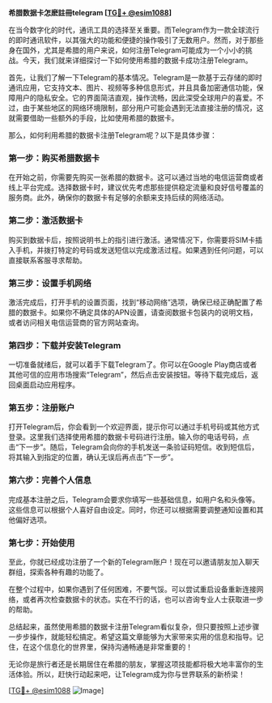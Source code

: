 **希腊数据卡怎麽註冊telegram [[TG💪+ @esim1088](https://t.me/s/esim1088)]**

在当今数字化的时代，通讯工具的选择至关重要。而Telegram作为一款全球流行的即时通讯软件，以其强大的功能和便捷的操作吸引了无数用户。然而，对于那些身在国外，尤其是希腊的用户来说，如何注册Telegram可能成为一个小小的挑战。今天，我们就来详细探讨一下如何使用希腊的数据卡成功注册Telegram。

首先，让我们了解一下Telegram的基本情况。Telegram是一款基于云存储的即时通讯应用，它支持文本、图片、视频等多种信息形式，并且具备加密通信功能，保障用户的隐私安全。它的界面简洁直观，操作流畅，因此深受全球用户的喜爱。不过，由于某些地区的网络环境限制，部分用户可能会遇到无法直接注册的情况，这就需要借助一些额外的手段，比如使用希腊的数据卡。

那么，如何利用希腊的数据卡注册Telegram呢？以下是具体步骤：

### 第一步：购买希腊数据卡

在开始之前，你需要先购买一张希腊的数据卡。这可以通过当地的电信运营商或者线上平台完成。选择数据卡时，建议优先考虑那些提供稳定流量和良好信号覆盖的服务商。此外，确保你的数据卡有足够的余额来支持后续的网络活动。

### 第二步：激活数据卡

购买到数据卡后，按照说明书上的指引进行激活。通常情况下，你需要将SIM卡插入手机，并拨打特定的号码或发送短信以完成激活过程。如果遇到任何问题，可以直接联系客服寻求帮助。

### 第三步：设置手机网络

激活完成后，打开手机的设置页面，找到“移动网络”选项，确保已经正确配置了希腊的数据卡。如果你不确定具体的APN设置，请查阅数据卡包装内的说明文档，或者访问相关电信运营商的官方网站查询。

### 第四步：下载并安装Telegram

一切准备就绪后，就可以着手下载Telegram了。你可以在Google Play商店或者其他可信的应用市场搜索“Telegram”，然后点击安装按钮。等待下载完成后，返回桌面启动应用程序。

### 第五步：注册账户

打开Telegram后，你会看到一个欢迎界面，提示你可以通过手机号码或其他方式登录。这里我们选择使用希腊的数据卡号码进行注册。输入你的电话号码，点击“下一步”。随后，Telegram会向你的手机发送一条验证码短信。收到短信后，将其输入到指定的位置，确认无误后再点击“下一步”。

### 第六步：完善个人信息

完成基本注册之后，Telegram会要求你填写一些基础信息，如用户名和头像等。这些信息可以根据个人喜好自由设定。同时，你还可以根据需要调整通知设置和其他偏好选项。

### 第七步：开始使用

至此，你就已经成功注册了一个新的Telegram账户！现在可以邀请朋友加入聊天群组，探索各种有趣的功能了。

在整个过程中，如果你遇到了任何困难，不要气馁。可以尝试重启设备重新连接网络，或者再次检查数据卡的状态。实在不行的话，也可以咨询专业人士获取进一步的帮助。

总结起来，虽然使用希腊的数据卡注册Telegram看似复杂，但只要按照上述步骤一步步操作，就能轻松搞定。希望这篇文章能够为大家带来实用的信息和指导。记住，在这个信息化的世界里，保持沟通畅通是非常重要的！

无论你是旅行者还是长期居住在希腊的朋友，掌握这项技能都将极大地丰富你的生活体验。所以，赶快行动起来吧，让Telegram成为你与世界联系的新桥梁！

[[TG💪+ @esim1088](https://t.me/s/esim1088) ![Image](https://i.postimg.cc/4NQfJmqS/Snipaste-2025-05-13-00-14-12.png)]